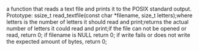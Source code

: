 a function that reads a text file and prints it to the POSIX standard output. Prototype: ssize_t read_textfile(const char *filename, size_t letters);where letters is the number of letters it should read and print;returns the actual number of letters it could read and print;if the file can not be opened or read, return 0; if filename is NULL return 0; if write fails or does not write the expected amount of bytes, return 0;
